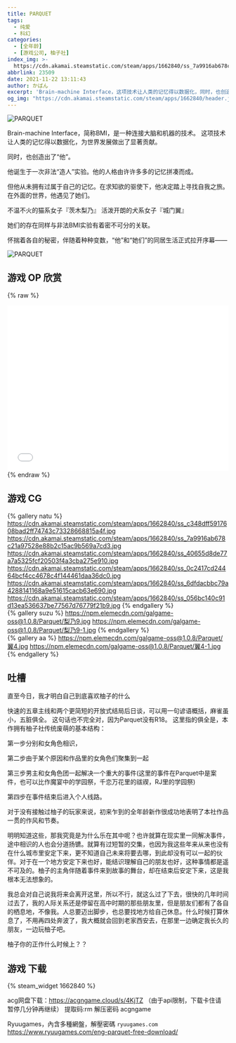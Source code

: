 ```yaml
---
title: PARQUET
tags:
  - 纯爱
  - 科幻
categories:
  - [全年龄]
  - [游戏公司, 柚子社]
index_img: >-
  https://cdn.akamai.steamstatic.com/steam/apps/1662840/ss_7a9916ab678c21a97528e88b2c15ac9b569a7cd3.600x338.jpg
abbrlink: 23509
date: 2021-11-22 13:11:43
author: かばん
excerpt: 'Brain-machine Interface，这项技术让人类的记忆得以数据化，同时，也创造出了“他”，他的人格由许许多多的记忆拼凑而成。'
og_img: "https://cdn.akamai.steamstatic.com/steam/apps/1662840/header.jpg"
---
```


![PARQUET](https://cdn.akamai.steamstatic.com/steam/apps/1662840/header.jpg)

Brain-machine Interface，简称BMI，是一种连接大脑和机器的技术。
这项技术让人类的记忆得以数据化，为世界发展做出了显著贡献。

同时，也创造出了“他”。

他诞生于一次非法“造人”实验。他的人格由许许多多的记忆拼凑而成。

但他从未拥有过属于自己的记忆。在求知欲的驱使下，他决定踏上寻找自我之旅。
在外面的世界，他遇见了她们。

不温不火的猫系女子『茨木梨乃』
活泼开朗的犬系女子『城门翼』

她们的存在同样与非法BMI实验有着密不可分的关联。

怀揣着各自的秘密，伴随着种种变数，“他”和“她们”的同居生活正式拉开序幕——

![PARQUET](https://cdn.akamai.steamstatic.com/steam/apps/1662840/extras/SC.jpg)

## 游戏 OP 欣赏

{% raw %}
<div style="position: relative; width: 100%; height: 0; padding-bottom: 75%;">
<iframe src="//player.bilibili.com/player.html?aid=719267366&bvid=BV1iQ4y1U7NW&cid=444351088&page=1" scrolling="no" border="0" frameborder="no" framespacing="0" allowfullscreen="true" style="position: absolute; width: 100%; height: 100%; Left: 0; top: 0;" ></iframe></div>
{% endraw %}

## 游戏 CG

{% gallery natu %}
https://cdn.akamai.steamstatic.com/steam/apps/1662840/ss_c348dff5917608bad2ff74743c73328668815a4f.jpg
https://cdn.akamai.steamstatic.com/steam/apps/1662840/ss_7a9916ab678c21a97528e88b2c15ac9b569a7cd3.jpg
https://cdn.akamai.steamstatic.com/steam/apps/1662840/ss_40655d8de77a7a5325fcf20503f4a3cba275e910.jpg
https://cdn.akamai.steamstatic.com/steam/apps/1662840/ss_0c2417cd24464bcf4cc4678c4f144461daa36dc0.jpg
https://cdn.akamai.steamstatic.com/steam/apps/1662840/ss_6dfdacbbc79a4288141168a9e51615cacb63e690.jpg
https://cdn.akamai.steamstatic.com/steam/apps/1662840/ss_056bc140c91d13ea536637be77567d76779f21b9.jpg
{% endgallery %}
<br>
{% gallery suzu %}
https://npm.elemecdn.com/galgame-oss@1.0.8/Parquet/梨乃9.jpg
https://npm.elemecdn.com/galgame-oss@1.0.8/Parquet/梨乃9-1.jpg
{% endgallery %}
<br>
{% gallery aa %}
https://npm.elemecdn.com/galgame-oss@1.0.8/Parquet/翼4.jpg
https://npm.elemecdn.com/galgame-oss@1.0.8/Parquet/翼4-1.jpg
{% endgallery %}

## 吐槽

直至今日，我才明白自己到底喜欢柚子的什么

快速的五章主线和两个更简短的开放式结局后日谈，可以用一句谚语概括，麻雀虽小，五脏俱全。 这句话也不完全对，因为Parquet没有R18。 这里指的俱全是，本作拥有柚子社传统废萌的基本结构：

第一步分别和女角色相识，

第二步由于某个原因和作品里的女角色们聚集到一起

第三步男主和女角色团一起解决一个重大的事件(这里的事件在Parquet中是案件，也可以比作魔宴中的学园祭，千恋万花里的祓禊，RJ里的学园祭)

第四步在事件结束后进入个人线路。

对于没有接触过柚子的玩家来说，初来乍到的全年龄新作很成功地表明了本社作品一贯的作风和节奏。

明明知道这些，那我究竟是为什么乐在其中呢？也许就算在现实里一同解决事件，途中相识的人也会分道扬镳。就算有过短暂的交集，也因为我这些年来从来也没有在什么城市里安定下来，更不知道自己未来将要去哪，到此却没有可以一起的伙伴。对于在一个地方安定下来也好，能结识理解自己的朋友也好，这种事情都是遥不可及的。柚子的主角伴随着事件来到故事的舞台，却在结束后安定下来，这是我根本无法想象的。

我总会对自己说我将来会离开这里，所以不行，就这么过了下去，很快的几年时间过去了，我的人际关系还是停留在高中时期的那些朋友里，但是朋友们都有了各自的栖息地，不像我。人总要迈出脚步，也总要找地方给自己休息。什么时候打算休息了，不用再四处奔波了，我大概就会回到老家西安去，在那里一边确定我长久的朋友，一边玩柚子吧。

柚子你的正作什么时候上？？ 

## 游戏 下载

{% steam_widget 1662840 %}

acg网盘下载：https://acgngame.cloud/s/4KjTZ （由于api限制，下载卡住请 暂停几分钟再继续）
提取码:rm 解压密码 acgngame

Ryuugames，內含多種網盤，解壓密碼 `ryuugames.com`
https://www.ryuugames.com/eng-parquet-free-download/

<!-- <a class="btn" href="https://pan.bilnn.com/s/2WdmsM" title="国内网盘">比邻网盘下载</a> 不限速网盘 下载所有分卷到一个文件夹解压  -->

<!-- 百度网盘秒传 [秒传使用方法](https://galgamer.xyz/article/48333) 进度条拉最右边有一键复制 -->

<!-- ``` -->
<!-- 7dbd81f4ae0d15e8d53c5c198bdad5fc#1cb6da55bc98d23a47252e611547bfd2#734003200#Parquet.7z.001 -->
<!-- 2d8eee8333209241f38f306da951b8c5#451aff90934b68551579aabe8ce115d6#734003200#Parquet.7z.002 -->
<!-- cc6c2783356a629ea3ed51f471d55349#3764620ae2aeb90d080469328d4c0520#734003200#Parquet.7z.003 -->
<!-- 03897efcc4b6c37fe6348906273bce02#fccfdf2dd076efda514d2f06e26311c7#311983461#Parquet.7z.004 -->
```
